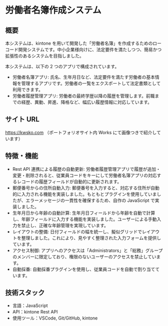 # 労働者名簿作成システム

## 概要

本システムは、kintone を用いて開発した「労働者名簿」を作成するためのローコード開発システムです。中小企業様向けに、法定要件を満たしつつ、簡易かつ拡張性のあるシステムを目指しました。

本システムは、以下の 2 つのアプリで構成されています。

- 労働者名簿アプリ: 氏名、生年月日など、法定要件を満たす労働者の基本情報を管理するアプリです。労働者の一覧をエクスポートして法定書類として利用できます。
- 労働者履歴管理アプリ: 労働者の最終学歴以降の履歴を管理します。前職までの経歴、異動、昇進、降格など、幅広い履歴情報に対応しています。

## サイト URL

https://kwsko.com
（ポートフォリオサイト内 Works にて画像つきで紹介しています）

## 特徴・機能

- Rest API 連携による履歴の自動更新: 労働者履歴管理アプリで履歴が追加・変更・削除されると、従業員コードをキーにして労働者名簿アプリの対応するレコードの履歴フィールドが自動的に更新されます。
- 郵便番号からの住所自動入力: 郵便番号を入力すると、対応する住所が自動的に入力される機能を実装しました。もともとプラグインを使用していましたが、エラーメッセージの一貫性を確保するため、自作の JavaScript で実装しました。
- 生年月日から年齢の自動計算: 生年月日フィールドから年齢を自動で計算し、年齢フィールドに入力する機能を実装しました。ユーザーによる手動入力を禁止し、正確な年齢管理を実現しています。
- レイアウトの整備: 日付フィールドの幅を統一し、擬似グリッドでレイアウトを整理しました。これにより、見やすく整理された入力フォームを提供しています。
- アクセス制御: アプリへのアクセスは「Administrators」と「総務」グループのメンバーに限定しており、権限のないユーザーのアクセスを禁止しています。
- 自動採番: 自動採番プラグインを使用し、従業員コードを自動で割り当てています。

## 技術スタック

- 言語：JavaScript
- API：kintone Rest API
- 使用ツール：VSCode, Git/GitHub, kintone
